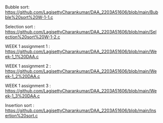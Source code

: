 Bubble sort: https://github.com/LagisettyCharankumar/DAA_2203A51606/blob/main/Bubble%20sort%20W-1-1.c

Selection sort : https://github.com/LagisettyCharankumar/DAA_2203A51606/blob/main/Selection%20sort%20W-1-2.c

WEEK 1 assignment 1 : https://github.com/LagisettyCharankumar/DAA_2203A51606/blob/main/Week-1_1%20DAA.c

WEEK 1 assignment 2 : https://github.com/LagisettyCharankumar/DAA_2203A51606/blob/main/Week-1_2%20DAA.c

WEEK 1 assignment 3 : https://github.com/LagisettyCharankumar/DAA_2203A51606/blob/main/Week-1_3%20DAA.c

Insertion sort : https://github.com/LagisettyCharankumar/DAA_2203A51606/blob/main/Insertion%20sort.c

